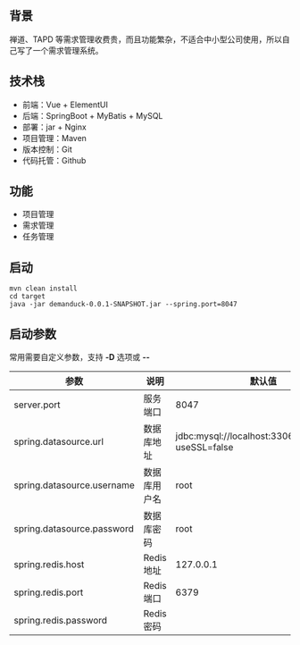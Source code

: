 ## 背景
禅道、TAPD 等需求管理收费贵，而且功能繁杂，不适合中小型公司使用，所以自己写了一个需求管理系统。

## 技术栈
- 前端：Vue + ElementUI
- 后端：SpringBoot + MyBatis + MySQL
- 部署：jar + Nginx
- 项目管理：Maven
- 版本控制：Git
- 代码托管：Github

## 功能
- 项目管理
- 需求管理
- 任务管理

## 启动
```shell
mvn clean install
cd target
java -jar demanduck-0.0.1-SNAPSHOT.jar --spring.port=8047
```

## 启动参数
常用需要自定义参数，支持 **-D** 选项或 **--**

| 参数 | 说明 | 默认值                                                |
| --- | --- |----------------------------------------------------|
| server.port | 服务端口 | 8047                                               |
| spring.datasource.url | 数据库地址 | jdbc:mysql://localhost:3306/demanduck?useSSL=false |
| spring.datasource.username | 数据库用户名 | root                                               |
| spring.datasource.password | 数据库密码 | root                                               |
| spring.redis.host | Redis 地址 | 127.0.0.1                                          |
| spring.redis.port | Redis 端口 | 6379                                               |
| spring.redis.password | Redis 密码 |                                                    |
